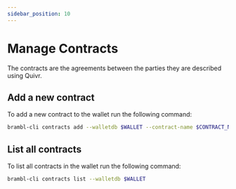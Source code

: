 ```yaml
---
sidebar_position: 10
---
```


# Manage Contracts

The contracts are the agreements between the parties they are described using
Quivr.


## Add a new contract

To add a new contract to the wallet run the following command:

```bash
brambl-cli contracts add --walletdb $WALLET --contract-name $CONTRACT_NAME --contract-template $CONTRACT_TEMPLATE
```

## List all contracts

To list all contracts in the wallet run the following command:

```bash
brambl-cli contracts list --walletdb $WALLET
```
